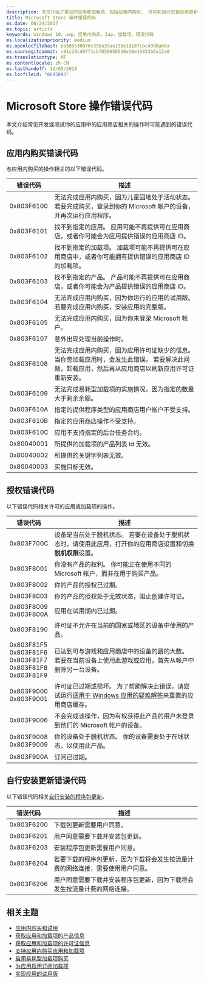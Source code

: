 ```yaml
---
description: 本文介绍了常见的应用和加载项，包括应用内购买、 许可和自行安装应用更新的应用商店操作的错误代码。
title: Microsoft Store 操作错误代码
ms.date: 08/24/2017
ms.topic: article
keywords: windows 10，uwp，应用内购买，Iap，加载项，错误代码
ms.localizationpriority: medium
ms.openlocfilehash: ba505b30076c356a39ae195e1d187cbc49d8a66a
ms.sourcegitcommit: c01c29cd97f1cbf050950526e18e15823b6a12a0
ms.translationtype: MT
ms.contentlocale: zh-CN
ms.lasthandoff: 12/05/2018
ms.locfileid: "8695093"
---
```

# <a name="error-codes-for-store-operations"></a>Microsoft Store 操作错误代码

<!-- confirm whether symbolic names are defined for app developers, or do they just handle direct error code values -->

本文介绍常见开发或测试你的应用中的应用商店相关的操作时可能遇到的错误代码。

## <a name="in-app-purchase-error-codes"></a>应用内购买错误代码

与应用内购买的操作相关的以下错误代码。

|  错误代码  |  描述  |
|--------------|---------------|
| 0x803F6100   | 无法完成应用内购买，因为儿童园地处于活动状态。 若要完成购买，登录到你的 Microsoft 帐户的设备，并再次运行应用程序。               |
| 0x803F6101   | 找不到指定的应用。 应用可能不再提供可在应用商店，或者你可能会为应用提供错误的应用商店 ID。     |
| 0x803F6102   | 找不到指定的加载项。 加载项可能不再提供可在应用商店中，或者你可能拥有提供错误的应用商店 ID 的加载项。                                               |
| 0x803F6103   | 找不到指定的产品。 产品可能不再提供可在应用商店，或者你可能会为产品提供错误的应用商店 ID。                                          |
| 0x803F6104   | 无法完成应用内购买，因为你运行的应用的试用版。 若要完成应用内购买，安装应用的完整版。               |
| 0x803F6105   | 无法完成应用内购买，因为你未登录 Microsoft 帐户。                                              |
| 0x803F6107   | 意外出现处理当前操作时。                                             |
| 0x803F6108   | 无法完成应用内购买，因为应用许可证缺少的信息。 当你旁加载应用时，会发生此错误。 若要解决此问题，卸载应用，然后再从应用商店以刷新应用许可证重新安装。                                          |
| 0x803F6109   | 无法完成易耗型加载项的实施情况，因为指定的数量大于剩余余额。        |
| 0x803F610A   | 指定的提供程序类型的应用商店用户帐户不受支持。                                            |
| 0x803F610B   | 指定的应用商店操作不受支持。                                             |
| 0x803F610C   | 应用不支持指定的后台任务合约。                                             |
| 0x80040001   | 所提供的加载项的产品列表 Id 无效。                        |
| 0x80040002   | 所提供的关键字列表无效。                   |
| 0x80040003   | 实施目标无效。                       |

## <a name="licensing-error-codes"></a>授权错误代码

以下错误代码相关许可的应用或加载项的操作。

|  错误代码  |  描述  |
|--------------|---------------|
| 0x803F700C   | 设备是当前处于脱机状态。 若要在设备处于脱机状态时，请使用此应用，打开你的应用商店设置和切换**脱机权限**设置。            |
| 0x803F8001   | 你没有产品的权利。 你可能正在使用不同的 Microsoft 帐户，而非在用于购买产品。           |
| 0x803F8002   | 你的产品的授权已过期。           |
| 0x803F8003   | 你的产品的授权处于无效状态，阻止创建许可证。   |
| 0x803F8009<br/>0x803F800A   | 应用在试用期内已过期。   |
| 0x803F8190   |  许可证不允许在当前的国家或地区的设备中使用的产品。  |
| 0x803F81F5<br/>0x803F81F6<br/>0x803F81F7<br/>0x803F81F8<br/>0x803F81F9   |  已达到可与游戏和应用商店中的设备的最的大数。 若要在当前设备上使用此游戏或应用，首先从帐户中删除另一台设备。  |
| 0x803F9000<br/>0x803F9001    |  许可证已过期或损坏。 为了帮助解决此错误，请尝试运行[适用于 Windows 应用的疑难解答](https://support.microsoft.com/help/4027498/windows-run-the-troubleshooter-for-windows-apps)来重置的应用商店缓存。     |
| 0x803F9006    |  不会完成该操作，因为有权获得此产品的用户未登录到他们的 Microsoft 帐户的设备。            |
| 0x803F9008<br/>0x803F9009    |  你的设备处于脱机状态。 你的设备需要处于在线状态，以使用此产品。            |
| 0x803F900A    |  订阅已过期。            |


## <a name="self-install-update-error-codes"></a>自行安装更新错误代码

以下错误代码相关[自行安装的程序包更新](../packaging/self-install-package-updates.md)。

|  错误代码  |  描述  |
|--------------|---------------|
| 0x803F6200   | 下载包更新需要用户同意。               |
| 0x803F6201   | 用户同意需要下载并安装包更新。                                                  |
| 0x803F6203   | 安装程序包更新需要用户同意。                                         |
| 0x803F6204   | 若要下载的程序包更新，因为下载将会发生按流量计费的网络连接，需要使用用户同意。                                             |
| 0x803F6206   | 用户同意需要下载并安装程序包更新，因为下载将会发生按流量计费的网络连接。     |


## <a name="related-topics"></a>相关主题

* [应用内购买和试用](in-app-purchases-and-trials.md)
* [获取应用和加载项的产品信息](get-product-info-for-apps-and-add-ons.md)
* [获取应用和加载项的许可证信息](get-license-info-for-apps-and-add-ons.md)
* [支持应用内购买应用和加载项](enable-in-app-purchases-of-apps-and-add-ons.md)
* [启用易耗型加载项购买](enable-consumable-add-on-purchases.md)
* [为应用启用订阅加载项](enable-subscription-add-ons-for-your-app.md)
* [实现应用的试用版](implement-a-trial-version-of-your-app.md)
